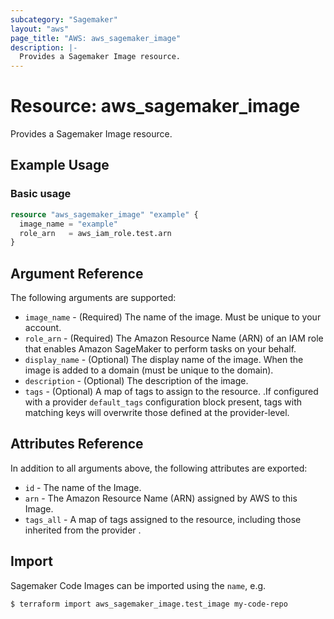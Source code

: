 ```yaml
---
subcategory: "Sagemaker"
layout: "aws"
page_title: "AWS: aws_sagemaker_image"
description: |-
  Provides a Sagemaker Image resource.
---
```


# Resource: aws_sagemaker_image

Provides a Sagemaker Image resource.

## Example Usage

### Basic usage

```terraform
resource "aws_sagemaker_image" "example" {
  image_name = "example"
  role_arn   = aws_iam_role.test.arn
}
```

## Argument Reference

The following arguments are supported:

* `image_name` - (Required) The name of the image. Must be unique to your account.
* `role_arn` - (Required) The Amazon Resource Name (ARN) of an IAM role that enables Amazon SageMaker to perform tasks on your behalf.
* `display_name` - (Optional) The display name of the image. When the image is added to a domain (must be unique to the domain).
* `description` - (Optional) The description of the image.
* `tags` - (Optional) A map of tags to assign to the resource. .If configured with a provider `default_tags` configuration block present, tags with matching keys will overwrite those defined at the provider-level.

## Attributes Reference

In addition to all arguments above, the following attributes are exported:

* `id` - The name of the Image.
* `arn` - The Amazon Resource Name (ARN) assigned by AWS to this Image.
* `tags_all` - A map of tags assigned to the resource, including those inherited from the provider .

## Import

Sagemaker Code Images can be imported using the `name`, e.g.

```
$ terraform import aws_sagemaker_image.test_image my-code-repo
```
